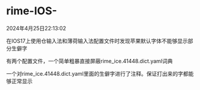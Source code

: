 # rime-IOS-

2024年4月25日22:13:02

在IOS17上使用仓输入法和薄荷输入法配置文件时发现苹果默认字体不能够显示部分生僻字

有两个配置文件，一个简单粗暴直接屏蔽rime_ice.41448.dict.yaml词典

一个对rime_ice.41448.dict.yaml里面的生僻字进行了注释。保证打出来的字都能够正常显示
